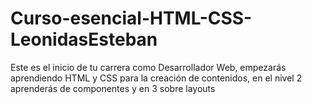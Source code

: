 # Curso-esencial-HTML-CSS-LeonidasEsteban
 Este es el inicio de tu carrera como Desarrollador Web,         empezarás aprendiendo HTML y CSS para la creación de contenidos,         en el nivel 2 aprenderás de componentes y en 3 sobre layouts
